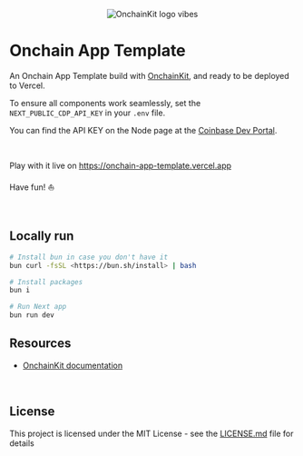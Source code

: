 <p align="center">
  <picture>
    <source media="(prefers-color-scheme: dark)" srcset="https://raw.githubusercontent.com/coinbase/onchainkit/main/site/docs/public/logo/v0-27.png">
    <img alt="OnchainKit logo vibes" src="https://raw.githubusercontent.com/coinbase/onchainkit/main/site/docs/public/logo/v0-27.png" width="auto">
  </picture>
</p>

# Onchain App Template

An Onchain App Template build with [OnchainKit](https://onchainkit.xyz), and ready to be deployed to Vercel.

To ensure all components work seamlessly, set the `NEXT_PUBLIC_CDP_API_KEY` in your `.env` file.

You can find the API KEY on the Node page at the [Coinbase Dev Portal](https://portal.cdp.coinbase.com/products/node).

<br />

Play with it live on https://onchain-app-template.vercel.app

Have fun! ⛵️

<br />

## Locally run

```sh
# Install bun in case you don't have it
bun curl -fsSL <https://bun.sh/install> | bash

# Install packages
bun i

# Run Next app
bun run dev
```

## Resources

- [OnchainKit documentation](https://onchainkit.xyz)

<br />

## License

This project is licensed under the MIT License - see the [LICENSE.md](LICENSE.md) file for details
